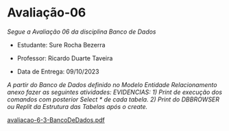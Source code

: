 # Avaliação-06

*Segue a Avaliação 06 da disciplina Banco de Dados*

* Estudante: Sure Rocha Bezerra 

* Professor: Ricardo Duarte Taveira

* Data de Entrega: 09/10/2023

*A partir do Banco de Dados definido no Modelo Entidade Relacionamento anexo fazer as seguintes atividades:*
*EVIDENCIAS:*
*1) Print de execução dos comandos com posterior Select * de cada tabela.*
*2) Print do DBBROWSER ou Replit da Estrutura das Tabelas após o create.*

 [avaliacao-6-3-BancoDeDados.pdf](https://github.com/surerocha/bd-p4-info/files/12849152/avaliacao-6-3-BancoDeDados.pdf)
